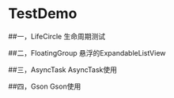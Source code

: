 # TestDemo

##一，LifeCircle
生命周期测试

##二，FloatingGroup
悬浮的ExpandableListView

##三，AsyncTask
AsyncTask使用

##四，Gson
Gson使用
